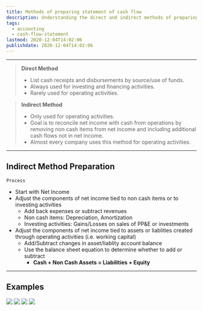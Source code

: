 ```yaml
---
title: Methods of preparing statement of cash flow
description: Understanding the direct and indirect methods of preparing statement of cash flow
tags:
  - accounting
  - cash-flow-statement
lastmod: 2020-12-04T14:02:06
publishdate: 2020-12-04T14:02:06
---
```


---

> **Direct Method**
>
> - List cash receipts and disbursements by source/use of funds.
> - Always used for investing and financing activities.
> - Rarely used for operating activities.

> **Indirect Method**
>
> - Only used for operating activities.
> - Goal is to reconcile net income with cash from operations by removing non cash items from net income and including additional cash flows not in net income.
> - Almost every company uses this method for operating activities.

---

## Indirect Method Preparation

`Process`

- Start with Net Income
- Adjust the components of net income tied to non cash items or to investing activities
  - Add back expenses or subtract revenues
  - Non cash items: Depreciation, Amortization
  - Investing activities: Gains/Losses on sales of PP&E or investments
- Adjust the components of net income tied to assets or liablities created through operating activities (i.e. working capital)
  - Add/Subtract changes in asset/liablity account balance
  - Use the balance sheet equation to determine whether to add or subtract
    - **Cash + Non Cash Assets = Liabilities + Equity**

---

## Examples

![](/methods_of_preparing_statement_of_cash_flow/img1.png)
![](/methods_of_preparing_statement_of_cash_flow/img2.png)
![](/methods_of_preparing_statement_of_cash_flow/img3.png)
![](/methods_of_preparing_statement_of_cash_flow/img4.png)
